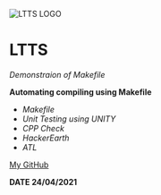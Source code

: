 ![LTTS LOGO](https://th.bing.com/th/id/OIP.ljlc-F5LTH0U_cD9OAQBgQHaCw?pid=ImgDet&rs=1)

# LTTS

_Demonstraion of Makefile_

**Automating compiling using Makefile**

* _Makefile_
* _Unit Testing using UNITY_
* _CPP Check_
* _HackerEarth_
* _ATL_

[My GitHub](https://github.com/navaneeth2324)

**DATE 24/04/2021**

